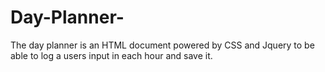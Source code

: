 # Day-Planner-
The day planner is an HTML document powered by CSS and Jquery to be able to log a users input in each hour and save it. 
